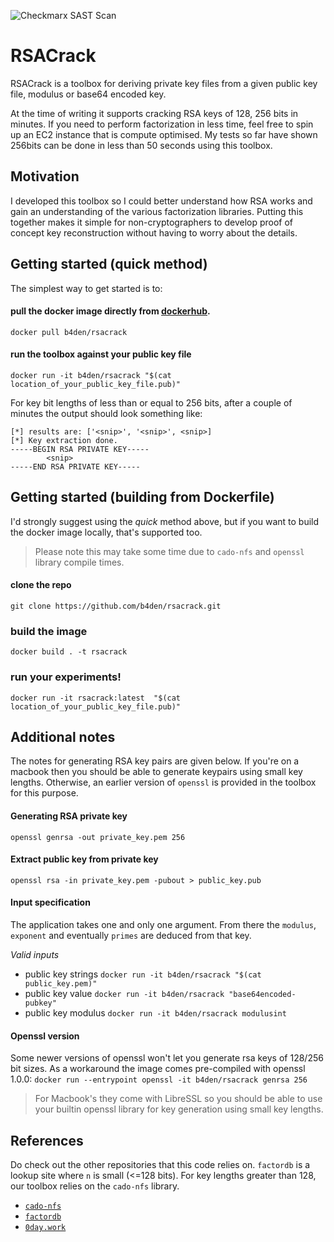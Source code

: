 ![Checkmarx SAST Scan](https://github.com/b4den/rsacrack/workflows/Checkmarx%20SAST%20Scan/badge.svg)
# RSACrack
RSACrack is a toolbox for deriving private key files from a given public key file, modulus or base64 encoded key.

At the time of writing it supports cracking RSA keys of 128, 256 bits in minutes. If you need to perform factorization in less time, feel free to spin up an EC2 instance that is compute optimised. My tests so far have shown 256bits can be done in less than 50 seconds using this toolbox.

## Motivation
I developed this toolbox so I could better understand how RSA works and gain an understanding of the various factorization libraries. Putting this together makes it simple for non-cryptographers to develop proof of concept key reconstruction without having to worry about the details.

## Getting started (quick method)
The simplest way to get started is to:

####  pull the docker image directly from [dockerhub](https://hub.docker.com/r/b4den/rsacrack).
`docker pull b4den/rsacrack`

#### run the toolbox against your public key file
`docker run -it b4den/rsacrack "$(cat location_of_your_public_key_file.pub)"`

For key bit lengths of less than or equal to 256 bits, after a couple of minutes the output should look something like:
```
[*] results are: ['<snip>', '<snip>', <snip>]
[*] Key extraction done.
-----BEGIN RSA PRIVATE KEY-----
		<snip>
-----END RSA PRIVATE KEY-----
```

## Getting started (building from Dockerfile)
I'd strongly suggest using the _quick_ method above, but if you want to build the docker image locally, that's supported too.

> Please note this may take some time due to `cado-nfs` and `openssl` library compile times.

#### clone the repo
`git clone https://github.com/b4den/rsacrack.git`

### build the image
`docker build . -t rsacrack`

### run your experiments!
`docker run -it rsacrack:latest  "$(cat location_of_your_public_key_file.pub)"`

## Additional notes
The notes for generating RSA key pairs are given below. If you're on a macbook then you should be able to generate keypairs using small key lengths. Otherwise, an earlier version of `openssl` is provided in the toolbox for this purpose.

#### Generating RSA private key
`openssl genrsa -out private_key.pem 256`

#### Extract public key from private key
`openssl rsa -in private_key.pem -pubout > public_key.pub`

#### Input specification
The application takes one and only one argument. From there the `modulus`, `exponent` and eventually `primes` are deduced from that key.

*Valid inputs*
- public key strings `docker run -it b4den/rsacrack "$(cat public_key.pem)"`
- public key value `docker run -it b4den/rsacrack "base64encoded-pubkey"`
- public key modulus `docker run -it b4den/rsacrack modulusint`


#### Openssl version
Some newer versions of openssl won't let you generate rsa keys of 128/256 bit sizes. As a workaround the image comes pre-compiled with openssl 1.0.0: `docker run --entrypoint openssl -it b4den/rsacrack genrsa 256`

> For Macbook's they come with LibreSSL so you should be able to use your builtin openssl library for key generation using small key lengths.

## References
Do check out the other repositories that this code relies on. `factordb` is a lookup site where `n` is small (<=128 bits). For key lengths greater than 128, our toolbox relies on the `cado-nfs` library.
- [`cado-nfs`](https://github.com/kurhula/cado-nfs)
- [`factordb`](http://factordb.com/)
- [`0day.work`](https://0day.work/how-i-recovered-your-private-key-or-why-small-keys-are-bad/)
